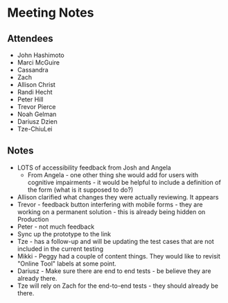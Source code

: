 # Meeting Notes

## Attendees
- John Hashimoto
- Marci McGuire
- Cassandra
- Zach
- Allison Christ
- Randi Hecht
- Peter Hill
- Trevor Pierce
- Noah Gelman
- Dariusz Dzien
- Tze-ChiuLei

## Notes
- LOTS of accessibility feedback from Josh and Angela
   - From Angela - one other thing she would add for users with cognitive impairments - it would be helpful to include a definition of the form (what is it supposed to do?)
 - Allison clarified what changes they were actually reviewing. It appears
 - Trevor - feedback button interfering with mobile forms  - they are working on a permanent solution - this is already being hidden on Production
 - Peter - not much feedback
 - Sync up the prototype to the link
 - Tze - has a follow-up and will be updating the test cases that are not included in the current testing
 - Mikki - Peggy had a couple of content things. They would like to revisit "Online Tool" labels at some point.
 - Dariusz - Make sure there are end to end tests - be believe they are already there.
 - Tze will rely on Zach for the end-to-end tests - they should already be there.
